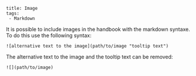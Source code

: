 ```
title: Image
tags:
 - Markdown
```

It is possible to include images in the handbook with the markdown syntaxe.
To do this use the following syntax:
```
![alternative text to the image](path/to/image "tooltip text")
```

The alternative text to the image and the tooltip text can be removed:
```
![](path/to/image)
```